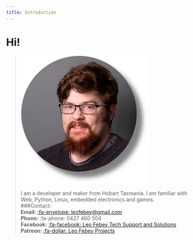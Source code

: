```yaml
---
title: Introduction
---
```

# Hi!

> ![](MeCircle.png)
>
> I am a developer and maker from Hobart Tasmania. I am familiar with Web, Python, Linux, embedded electronics and games.  
> ###Contact:  
> **Email:** [:fa-envelope: leofebey@gmail.com](leofebey@gmail.com)  
> **Phone:** :fa-phone: 0427 460 504   
> **Facebook:** [:fa-facebook: Leo Febey Tech Support and Solutions](http://www.facebook.com/leofebeytech)  
> **Patreon:** [:fa-dollar: Leo Febey Projects](https://www.patreon.com/leofebeyprojects)

